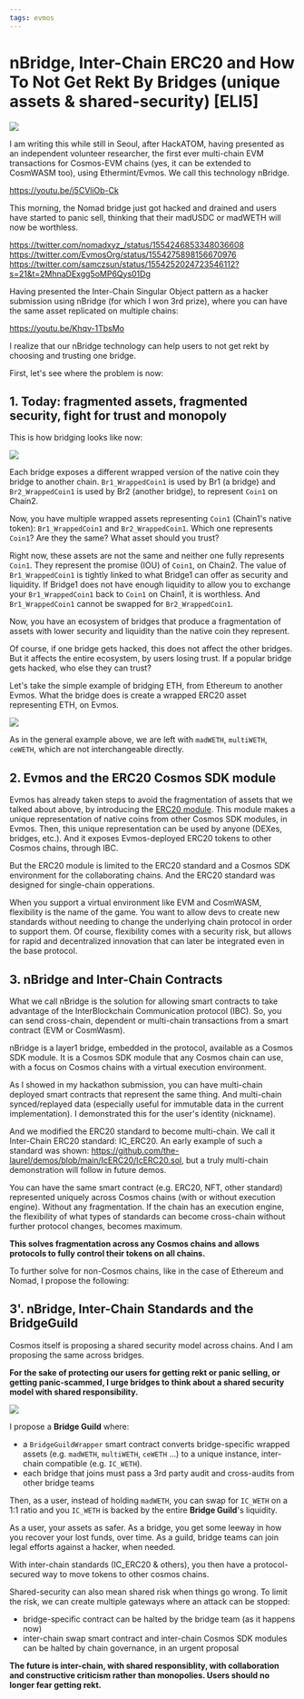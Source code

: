 ```yaml
---
tags: evmos
---
```



# nBridge, Inter-Chain ERC20 and How To Not Get Rekt By Bridges (unique assets & shared-security) [ELI5]

![](https://raw.githubusercontent.com/loredanacirstea/articles/master/articles/assets/bridge.png)

I am writing this while still in Seoul, after HackATOM, having presented as an independent volunteer researcher, the first ever multi-chain EVM transactions for Cosmos-EVM chains (yes, it can be extended to CosmWASM too), using Ethermint/Evmos. We call this technology nBridge.

https://youtu.be/j5CVliOb-Ck

This morning, the Nomad bridge just got hacked and drained and users have started to panic sell, thinking that their madUSDC or madWETH will now be worthless.

https://twitter.com/nomadxyz_/status/1554246853348036608
https://twitter.com/EvmosOrg/status/1554275898156670976
https://twitter.com/samczsun/status/1554252024723546112?s=21&t=2MhnaDExgg5oMP6Qys01Dg

Having presented the Inter-Chain Singular Object pattern as a hacker submission using nBridge (for which I won 3rd prize), where you can have the same asset replicated on multiple chains:

https://youtu.be/Khqv-1TbsMo

I realize that our nBridge technology can help users to not get rekt by choosing and trusting one bridge.

First, let's see where the problem is now:

## 1. Today: fragmented assets, fragmented security, fight for trust and monopoly

This is how bridging looks like now:

![](https://raw.githubusercontent.com/loredanacirstea/articles/master/articles/assets/bridge_fragmentation.png)

Each bridge exposes a different wrapped version of the native coin they bridge to another chain. `Br1_WrappedCoin1` is used by Br1 (a bridge) and `Br2_WrappedCoin1` is used by Br2 (another bridge), to represent `Coin1` on Chain2.
 
Now, you have multiple wrapped assets representing `Coin1` (Chain1's native token): `Br1_WrappedCoin1` and `Br2_WrappedCoin1`. Which one represents `Coin1`? Are they the same? What asset should you trust?

Right now, these assets are not the same and neither one fully represents `Coin1`. They represent the promise (IOU) of `Coin1`, on Chain2. The value of `Br1_WrappedCoin1` is tightly linked to what Bridge1 can offer as security and liquidity. If Bridge1 does not have enough liquidity to allow you to exchange your `Br1_WrappedCoin1` back to `Coin1` on Chain1, it is worthless. And `Br1_WrappedCoin1` cannot be swapped for `Br2_WrappedCoin1`.

Now, you have an ecosystem of bridges that produce a fragmentation of assets with lower security and liquidity than the native coin they represent.

Of course, if one bridge gets hacked, this does not affect the other bridges. But it affects the entire ecosystem, by users losing trust. If a popular bridge gets hacked, who else they can trust?


Let's take the simple example of bridging ETH, from Ethereum to another Evmos. What the bridge does is create a wrapped ERC20 asset representing ETH, on Evmos.

![](https://raw.githubusercontent.com/loredanacirstea/articles/master/articles/assets/bridge_fragmentation_ETH.png)

As in the general example above, we are left with `madWETH`, `multiWETH`, `ceWETH`, which are not interchangeable directly.

## 2. Evmos and the ERC20 Cosmos SDK module

Evmos has already taken steps to avoid the fragmentation of assets that we talked about above, by introducing the [ERC20 module](https://docs.evmos.org/modules/erc20/). This module makes a unique representation of native coins from other Cosmos SDK modules, in Evmos. Then, this unique representation can be used by anyone (DEXes, bridges, etc.). And it exposes Evmos-deployed ERC20 tokens to other Cosmos chains, through IBC.

But the ERC20 module is limited to the ERC20 standard and a Cosmos SDK environment for the collaborating chains. And the ERC20 standard was designed for single-chain opperations.

When you support a virtual environment like EVM and CosmWASM, flexibility is the name of the game. You want to allow devs to create new standards without needing to change the underlying chain protocol in order to support them. Of course, flexibility comes with a security risk, but allows for rapid and decentralized innovation that can later be integrated even in the base protocol. 


## 3. nBridge and Inter-Chain Contracts

What we call nBridge is the solution for allowing smart contracts to take advantage of the InterBlockchain Communication protocol (IBC). So, you can send cross-chain, dependent or multi-chain transactions from a smart contract (EVM or CosmWasm).

nBridge is a layer1 bridge, embedded in the protocol, available as a Cosmos SDK module. It is a Cosmos SDK module that any Cosmos chain can use, with a focus on Cosmos chains with a virtual execution environment.

As I showed in my hackathon submission, you can have multi-chain deployed smart contracts that represent the same thing. And multi-chain synced/replayed data (especially useful for immutable data in the current implementation). I demonstrated this for the user's identity (nickname).

And we modified the ERC20 standard to become multi-chain. We call it Inter-Chain ERC20 standard: IC_ERC20. An early example of such a standard was shown: https://github.com/the-laurel/demos/blob/main/IcERC20/IcERC20.sol, but a truly multi-chain demonstration will follow in future demos.

You can have the same smart contract (e.g. ERC20, NFT, other standard) represented uniquely across Cosmos chains (with or without execution engine). Without any fragmentation. If the chain has an execution engine, the flexibility of what types of standards can become cross-chain without further protocol changes, becomes maximum.

**This solves fragmentation across any Cosmos chains and allows protocols to fully control their tokens on all chains.**

To further solve for non-Cosmos chains, like in the case of Ethereum and Nomad, I propose the following:


## 3'. nBridge, Inter-Chain Standards and the BridgeGuild

Cosmos itself is proposing a shared security model across chains. And I am proposing the same across bridges.

**For the sake of protecting our users for getting rekt or panic selling, or getting panic-scammed, I urge bridges to think about a shared security model with shared responsibility.**

![](https://raw.githubusercontent.com/loredanacirstea/articles/master/articles/assets/bridge_guild_wrapper.png)

I propose a **Bridge Guild** where:
- a `BridgeGuildWrapper` smart contract converts bridge-specific wrapped assets (e.g. `madWETH`, `multiWETH`, `ceWETH` ...) to a unique instance, inter-chain compatible (e.g. `IC_WETH`).
- each bridge that joins must pass a 3rd party audit and cross-audits from other bridge teams

Then, as a user, instead of holding `madWETH`, you can swap for `IC_WETH` on a 1:1 ratio and you `IC_WETH` is backed by the entire **Bridge Guild**'s liquidity.

As a user, your assets as safer.
As a bridge, you get some leeway in how you recover your lost funds, over time.
As a guild, bridge teams can join legal efforts against a hacker, when needed.

With inter-chain standards (IC_ERC20 & others), you then have a protocol-secured way to move tokens to other cosmos chains.

Shared-security can also mean shared risk when things go wrong. To limit the risk, we can create multiple gateways where an attack can be stopped:
- bridge-specific contract can be halted by the bridge team (as it happens now)
- inter-chain swap smart contract and inter-chain Cosmos SDK modules can be halted by chain governance, in an urgent proposal



**The future is inter-chain, with shared responsiblity, with collaboration and constructive criticism rather than monopolies. Users should no longer fear getting rekt.**


